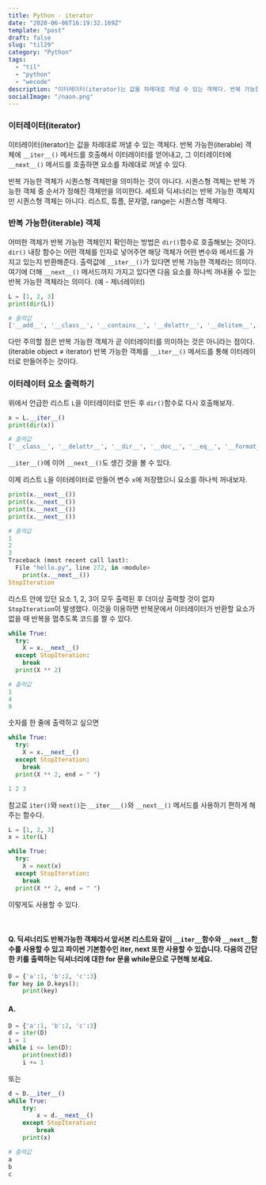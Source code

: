 ```yaml
---
title: Python - iterator
date: "2020-06-06T16:19:32.169Z"
template: "post"
draft: false
slug: "til29"
category: "Python"
tags:
  - "til"
  - "python"
  - "wecode"
description: "이터레이터(iterator)는 값을 차례대로 꺼낼 수 있는 객체다. 반복 가능한(iterable) 객체에 __iter__() 메서드를 호출해서 이터레이터를 얻어낸다."
socialImage: "/naon.png"
---
```


### 이터레이터(iterator)
이터레이터(iterator)는 값을 차례대로 꺼낼 수 있는 객체다. 반복 가능한(iterable) 객체에 `__iter__()` 메서드를 호출해서 이터레이터를 얻어내고, 그 이터레이터에 `__next__()`
메서드를 호출하면 요소를 차례대로 꺼낼 수 있다.

반복 가능한 객체가 시퀀스형 객체만을 의미하는 것이 아니다. 시퀀스형 객체는 반복 가능한 객체 중 순서가 정해진 객체만을 의미한다. 세트와 딕셔너리는 반복 가능한 객체지만 시퀀스형 객체는 아니다. 리스트, 튜플, 문자열, range는 시퀀스형 객체다.

### 반복 가능한(iterable) 객체
어떠한 객체가 반복 가능한 객체인지 확인하는 방법은 `dir()`함수로 호출해보는 것이다. `dir()` 내장 함수는 어떤 객체를 인자로 넣어주면 해당 객체가 어떤 변수와 메서드를 가지고 있는지 반환해준다. 출력값에 `__iter__()`가 있다면 반복 가능한 객체라는 의미다. 여기에 더해 `__next__()` 메서드까지 가지고 있다면 다음 요소를 하나씩 꺼내올 수 있는 반복 가능한 객체라는 의미다. (예 - 제너레이터)

```python
L = [1, 2, 3]
print(dir(L))
```
```python
# 출력값
['__add__', '__class__', '__contains__', '__delattr__', '__delitem__', '__dir__', '__doc__', '__eq__', '__format__', '__ge__', '__getattribute__', '__getitem__', '__gt__', '__hash__', '__iadd__', '__imul__', '__init__', '__init_subclass__', '__iter__', '__le__', '__len__', '__lt__', '__mul__', '__ne__', '__new__', '__reduce__', '__reduce_ex__', '__repr__', '__reversed__', '__rmul__', '__setattr__', '__setitem__', '__sizeof__', '__str__', '__subclasshook__', 'append', 'clear', 'copy', 'count', 'extend', 'index', 'insert', 'pop', 'remove', 'reverse', 'sort']
```

다만 주의할 점은 반복 가능한 객체가 곧 이터레이터를 의미하는 것은 아니라는 점이다. (iterable object ≠ iterator) 반복 가능한 객체를 `__iter__()` 메서드를 통해 이터레이터로 만들어주는 것이다.


### 이터레이터 요소 출력하기
위에서 언급한 리스트 `L`을 이터레이터로 만든 후 `dir()`함수로 다시 호출해보자.

```python
x = L.__iter__()
print(dir(x))
```
```python
# 출력값
['__class__', '__delattr__', '__dir__', '__doc__', '__eq__', '__format__', '__ge__', '__getattribute__', '__gt__', '__hash__', '__init__', '__init_subclass__', '__iter__', '__le__', '__length_hint__', '__lt__', '__ne__', '__new__', '__next__', '__reduce__', '__reduce_ex__', '__repr__', '__setattr__', '__setstate__', '__sizeof__', '__str__', '__subclasshook__']
```

`__iter__()`에 이어 `__next__()`도 생긴 것을 볼 수 있다.

이제 리스트 `L`을 이터레이터로 만들어 변수 `x`에 저장했으니 요소를 하나씩 꺼내보자.

```python
print(x.__next__())
print(x.__next__())
print(x.__next__())
print(x.__next__())
```
```python
# 출력값
1
2
3
Traceback (most recent call last):
  File "hello.py", line 272, in <module>
    print(x.__next__())
StopIteration
```

리스트 안에 있던 요소 1, 2, 3이 모두 출력된 후 더이상 출력할 것이 없자 `StopIteration`이 발생했다. 이것을 이용하면 반복문에서 이터레이터가 반환할 요소가 없을 때 반복을 멈추도록 코드를 짤 수 있다.

```python
while True:
  try:
    X = x.__next__()
  except StopIteration:
    break
  print(X ** 2)
```
```python
# 출력값
1
4
9
```

숫자를 한 줄에 출력하고 싶으면

```python
while True:
  try:
    X = x.__next__()
  except StopIteration:
    break
  print(X ** 2, end = " ")
```
```python
1 2 3
```

참고로 `iter()`와 `next()`는 `__iter___()`와 `__next__()` 메서드를 사용하기 편하게 해주는 함수다.

```python
L = [1, 2, 3]
x = iter(L)

while True:
  try:
    X = next(x)
  except StopIteration:
    break
  print(X ** 2, end = " ")
```

이렇게도 사용할 수 있다.

<br>

#### Q. 딕셔너리도 반복가능한 객체라서 앞서본 리스트와 같이 `__iter__`함수와 `__next__`함수를 사용할 수 있고 파이썬 기본함수인 iter, next 또한 사용할 수 있습니다. 다음의 간단한 키를 출력하는 딕셔너리에 대한 for 문을 while문으로 구현해 보세요.

```python
D = {'a':1, 'b':2, 'c':3}
for key in D.keys():
    print(key)
```

#### A.
```python
D = {'a':1, 'b':2, 'c':3}
d = iter(D)
i = 1
while i <= len(D):
    print(next(d))
    i += 1
```

또는

```python
d = D.__iter__()
while True:
    try:
        x = d.__next__()
    except StopIteration:
        break
    print(x)
```

```python
# 출력값
a
b
c
```